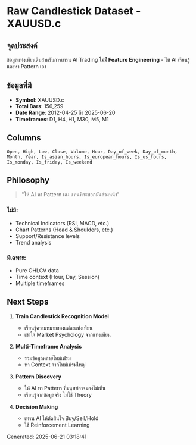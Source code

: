 # Raw Candlestick Dataset - XAUUSD.c

## จุดประสงค์
ข้อมูลแท่งเทียนดิบสำหรับการเทรน AI Trading
**ไม่มี Feature Engineering** - ให้ AI เรียนรู้และหา Pattern เอง

## ข้อมูลที่มี
- **Symbol**: XAUUSD.c
- **Total Bars**: 156,259
- **Date Range**: 2012-04-25 ถึง 2025-06-20
- **Timeframes**: D1, H4, H1, M30, M5, M1

## Columns
```
Open, High, Low, Close, Volume, Hour, Day_of_week, Day_of_month, Month, Year, Is_asian_hours, Is_european_hours, Is_us_hours, Is_monday, Is_friday, Is_weekend
```

## Philosophy
> "ให้ AI หา Pattern เอง แทนที่จะบอกมันล่วงหน้า"

### ไม่มี:
- Technical Indicators (RSI, MACD, etc.)
- Chart Patterns (Head & Shoulders, etc.)
- Support/Resistance levels
- Trend analysis

### มีเฉพาะ:
- Pure OHLCV data
- Time context (Hour, Day, Session)
- Multiple timeframes

## Next Steps
1. **Train Candlestick Recognition Model**
   - เรียนรู้ความหมายของแต่ละแท่งเทียน
   - เข้าใจ Market Psychology จากแท่งเทียน

2. **Multi-Timeframe Analysis**
   - รวมข้อมูลหลายไทม์เฟรม
   - หา Context จากไทม์เฟรมใหญ่

3. **Pattern Discovery**
   - ให้ AI หา Pattern ที่มนุษย์อาจมองไม่เห็น
   - เรียนรู้จากข้อมูลจริง ไม่ใช่ Theory

4. **Decision Making**
   - เทรน AI ให้ตัดสินใจ Buy/Sell/Hold
   - ใช้ Reinforcement Learning

Generated: 2025-06-21 03:18:41
